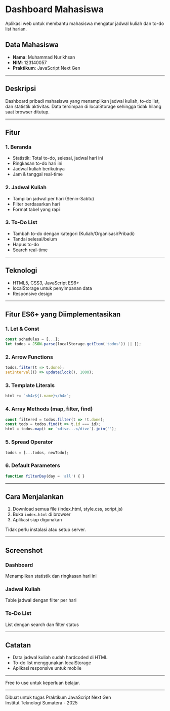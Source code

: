 # Dashboard Mahasiswa

Aplikasi web untuk membantu mahasiswa mengatur jadwal kuliah dan to-do list harian.

## Data Mahasiswa
- **Nama**: Muhammad Nurikhsan
- **NIM**: 123140057
- **Praktikum**: JavaScript Next Gen

---

## Deskripsi

Dashboard pribadi mahasiswa yang menampilkan jadwal kuliah, to-do list, dan statistik aktivitas. Data tersimpan di localStorage sehingga tidak hilang saat browser ditutup.

---

## Fitur

### 1. Beranda
- Statistik: Total to-do, selesai, jadwal hari ini
- Ringkasan to-do hari ini
- Jadwal kuliah berikutnya
- Jam & tanggal real-time

### 2. Jadwal Kuliah
- Tampilan jadwal per hari (Senin-Sabtu)
- Filter berdasarkan hari
- Format tabel yang rapi

### 3. To-Do List
- Tambah to-do dengan kategori (Kuliah/Organisasi/Pribadi)
- Tandai selesai/belum
- Hapus to-do
- Search real-time

---

## Teknologi

- HTML5, CSS3, JavaScript ES6+
- localStorage untuk penyimpanan data
- Responsive design

---

## Fitur ES6+ yang Diimplementasikan

### 1. Let & Const
```javascript
const schedules = [...];
let todos = JSON.parse(localStorage.getItem('todos')) || [];
```

### 2. Arrow Functions
```javascript
todos.filter(t => t.done);
setInterval(() => updateClock(), 1000);
```

### 3. Template Literals
```javascript
html += `<h4>${t.name}</h4>`;
```

### 4. Array Methods (map, filter, find)
```javascript
const filtered = todos.filter(t => !t.done);
const todo = todos.find(t => t.id === id);
html = todos.map(t => `<div>...</div>`).join('');
```

### 5. Spread Operator
```javascript
todos = [...todos, newTodo];
```

### 6. Default Parameters
```javascript
function filterDay(day = 'all') { }
```

---

## Cara Menjalankan

1. Download semua file (index.html, style.css, script.js)
2. Buka `index.html` di browser
3. Aplikasi siap digunakan

Tidak perlu instalasi atau setup server.

---

## Screenshot

### Dashboard
Menampilkan statistik dan ringkasan hari ini

### Jadwal Kuliah
Table jadwal dengan filter per hari

### To-Do List
List dengan search dan filter status

---

## Catatan

- Data jadwal kuliah sudah hardcoded di HTML
- To-do list menggunakan localStorage
- Aplikasi responsive untuk mobile

---

Free to use untuk keperluan belajar.

---

Dibuat untuk tugas Praktikum JavaScript Next Gen  
Institut Teknologi Sumatera - 2025
